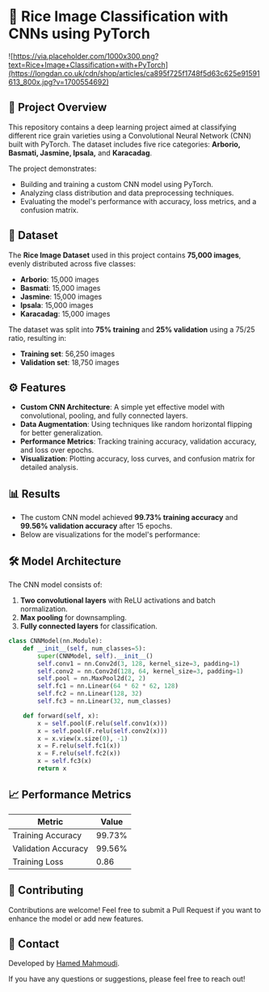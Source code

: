 # 🍚 Rice Image Classification with CNNs using PyTorch

![https://via.placeholder.com/1000x300.png?text=Rice+Image+Classification+with+PyTorch](https://longdan.co.uk/cdn/shop/articles/ca895f725f1748f5d63c625e91591613_800x.jpg?v=1700554692) <!-- Optional: Add your own banner image here -->

## 📝 Project Overview
This repository contains a deep learning project aimed at classifying different rice grain varieties using a Convolutional Neural Network (CNN) built with PyTorch. The dataset includes five rice categories: **Arborio, Basmati, Jasmine, Ipsala,** and **Karacadag**. 

The project demonstrates:
- Building and training a custom CNN model using PyTorch.
- Analyzing class distribution and data preprocessing techniques.
- Evaluating the model's performance with accuracy, loss metrics, and a confusion matrix.

## 📂 Dataset
The **Rice Image Dataset** used in this project contains **75,000 images**, evenly distributed across five classes:
- **Arborio**: 15,000 images
- **Basmati**: 15,000 images
- **Jasmine**: 15,000 images
- **Ipsala**: 15,000 images
- **Karacadag**: 15,000 images

The dataset was split into **75% training** and **25% validation** using a 75/25 ratio, resulting in:
- **Training set**: 56,250 images
- **Validation set**: 18,750 images

## ⚙️ Features
- **Custom CNN Architecture**: A simple yet effective model with convolutional, pooling, and fully connected layers.
- **Data Augmentation**: Using techniques like random horizontal flipping for better generalization.
- **Performance Metrics**: Tracking training accuracy, validation accuracy, and loss over epochs.
- **Visualization**: Plotting accuracy, loss curves, and confusion matrix for detailed analysis.

## 📊 Results
- The custom CNN model achieved **99.73% training accuracy** and **99.56% validation accuracy** after 15 epochs.
- Below are visualizations for the model's performance:


## 🛠️ Model Architecture
The CNN model consists of:
1. **Two convolutional layers** with ReLU activations and batch normalization.
2. **Max pooling** for downsampling.
3. **Fully connected layers** for classification.

```python
class CNNModel(nn.Module):
    def __init__(self, num_classes=5):
        super(CNNModel, self).__init__()
        self.conv1 = nn.Conv2d(3, 128, kernel_size=3, padding=1)
        self.conv2 = nn.Conv2d(128, 64, kernel_size=3, padding=1)
        self.pool = nn.MaxPool2d(2, 2)
        self.fc1 = nn.Linear(64 * 62 * 62, 128)
        self.fc2 = nn.Linear(128, 32)
        self.fc3 = nn.Linear(32, num_classes)

    def forward(self, x):
        x = self.pool(F.relu(self.conv1(x)))
        x = self.pool(F.relu(self.conv2(x)))
        x = x.view(x.size(0), -1)
        x = F.relu(self.fc1(x))
        x = F.relu(self.fc2(x))
        x = self.fc3(x)
        return x
```

## 📈 Performance Metrics
| Metric               | Value   |
|----------------------|---------|
| Training Accuracy    | 99.73%   |
| Validation Accuracy  | 99.56%   |
| Training Loss        | 0.86    |


## 🤝 Contributing
Contributions are welcome! Feel free to submit a Pull Request if you want to enhance the model or add new features.

## 📧 Contact
Developed by [Hamed Mahmoudi](https://github.com/halfbloodhamed).

If you have any questions or suggestions, please feel free to reach out!
